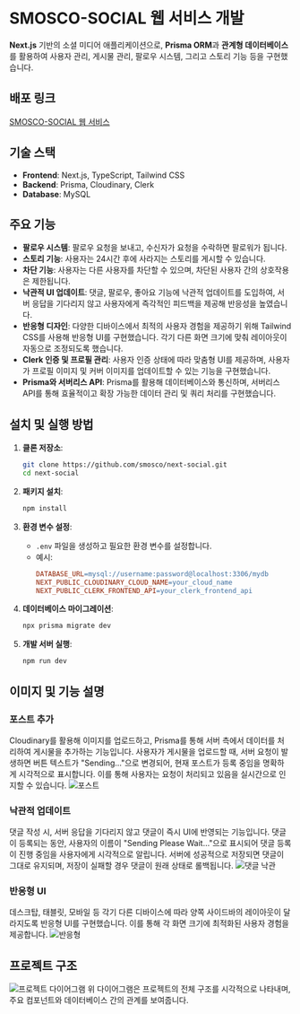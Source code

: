 # SMOSCO-SOCIAL 웹 서비스 개발

**Next.js** 기반의 소셜 미디어 애플리케이션으로, **Prisma ORM**과 **관계형 데이터베이스**를 활용하여 사용자 관리, 게시물 관리, 팔로우 시스템, 그리고 스토리 기능 등을 구현했습니다.

## 배포 링크
[SMOSCO-SOCIAL 웹 서비스](https://smoscosocial.site/)

## 기술 스택
- **Frontend**: Next.js, TypeScript, Tailwind CSS
- **Backend**: Prisma, Cloudinary, Clerk
- **Database**: MySQL

## 주요 기능
- **팔로우 시스템**: 팔로우 요청을 보내고, 수신자가 요청을 수락하면 팔로워가 됩니다.
- **스토리 기능**: 사용자는 24시간 후에 사라지는 스토리를 게시할 수 있습니다.
- **차단 기능**: 사용자는 다른 사용자를 차단할 수 있으며, 차단된 사용자 간의 상호작용은 제한됩니다.
- **낙관적 UI 업데이트**: 댓글, 팔로우, 좋아요 기능에 낙관적 업데이트를 도입하여, 서버 응답을 기다리지 않고 사용자에게 즉각적인 피드백을 제공해 반응성을 높였습니다.
- **반응형 디자인**: 다양한 디바이스에서 최적의 사용자 경험을 제공하기 위해 Tailwind CSS를 사용해 반응형 UI를 구현했습니다. 각기 다른 화면 크기에 맞춰 레이아웃이 자동으로 조정되도록 했습니다.
- **Clerk 인증 및 프로필 관리**: 사용자 인증 상태에 따라 맞춤형 UI를 제공하며, 사용자가 프로필 이미지 및 커버 이미지를 업데이트할 수 있는 기능을 구현했습니다.
- **Prisma와 서버리스 API**: Prisma를 활용해 데이터베이스와 통신하며, 서버리스 API를 통해 효율적이고 확장 가능한 데이터 관리 및 쿼리 처리를 구현했습니다.

## 설치 및 실행 방법

1. **클론 저장소**:
    ```bash
    git clone https://github.com/smosco/next-social.git
    cd next-social
    ```

2. **패키지 설치**:
    ```bash
    npm install
    ```

3. **환경 변수 설정**:
   - `.env` 파일을 생성하고 필요한 환경 변수를 설정합니다. 
   - 예시:
     ```makefile
     DATABASE_URL=mysql://username:password@localhost:3306/mydb
     NEXT_PUBLIC_CLOUDINARY_CLOUD_NAME=your_cloud_name
     NEXT_PUBLIC_CLERK_FRONTEND_API=your_clerk_frontend_api
     ```

4. **데이터베이스 마이그레이션**:
    ```bash
    npx prisma migrate dev
    ```

5. **개발 서버 실행**:
    ```bash
    npm run dev
    ```

## 이미지 및 기능 설명

### 포스트 추가

Cloudinary를 활용해 이미지를 업로드하고, Prisma를 통해 서버 측에서 데이터를 처리하여 게시물을 추가하는 기능입니다. 사용자가 게시물을 업로드할 때, 서버 요청이 발생하면 버튼 텍스트가 "Sending..."으로 변경되어, 현재 포스트가 등록 중임을 명확하게 시각적으로 표시합니다. 이를 통해 사용자는 요청이 처리되고 있음을 실시간으로 인지할 수 있습니다.
![포스트](https://github.com/user-attachments/assets/e67ded07-9539-43be-b099-e9c6e37db35f)

### 낙관적 업데이트

댓글 작성 시, 서버 응답을 기다리지 않고 댓글이 즉시 UI에 반영되는 기능입니다. 댓글이 등록되는 동안, 사용자의 이름이 "Sending Please Wait…"으로 표시되어 댓글 등록이 진행 중임을 사용자에게 시각적으로 알립니다. 서버에 성공적으로 저장되면 댓글이 그대로 유지되며, 저장이 실패할 경우 댓글이 원래 상태로 롤백됩니다.
![댓글 낙관](https://github.com/user-attachments/assets/8d328c63-26fd-42c4-b706-9123dc8c9077)

### 반응형 UI

데스크탑, 태블릿, 모바일 등 각기 다른 디바이스에 따라 양쪽 사이드바의 레이아웃이 달라지도록 반응형 UI를 구현했습니다. 이를 통해 각 화면 크기에 최적화된 사용자 경험을 제공합니다.
![반응형](https://github.com/user-attachments/assets/5fafa515-c721-4db5-b1ac-0663fe439b10)

## 프로젝트 구조
![프로젝트 다이어그램](https://github.com/user-attachments/assets/6a5a8035-c137-4369-a614-01282bf14470)
위 다이어그램은 프로젝트의 전체 구조를 시각적으로 나타내며, 주요 컴포넌트와 데이터베이스 간의 관계를 보여줍니다.

